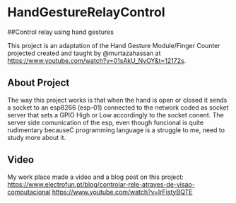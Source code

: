 # HandGestureRelayControl
##Control relay using hand gestures

This project is an adaptation of the Hand Gesture Module/Finger Counter projected created and taught by @murtazahassan at https://www.youtube.com/watch?v=01sAkU_NvOY&t=12172s.

## About Project

The way this project works is that when the hand is open or closed it sends a socket to an esp8266 (esp-01) connected to the network coded as socket server that sets a GPIO High or Low accordingly to the socket conent.
The server side comunication of the esp, even though funcional is quite rudimentary becauseC programming language is a struggle to me, need to study more about it.

## Video
My work place made a video and a blog post on this project:
  https://www.electrofun.pt/blog/controlar-rele-atraves-de-visao-computacional
  https://www.youtube.com/watch?v=lrFistyBQTE
